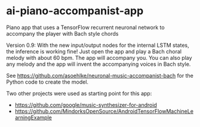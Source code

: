 # ai-piano-accompanist-app
Piano app that uses a TensorFlow recurrent neuronal network to accompany the player with Bach style chords

Version 0.9: With the new input/output nodes for the internal LSTM states, the inference is working fine!
Just open the app and play a Bach choral melody with about 60 bpm. The app will accompany you.
You can also play any melody and the app will invent the accompanying voices in Bach style.

See https://github.com/asoehlke/neuronal-music-accompanist-bach for the Python code to create the model.

Two other projects were used as starting point for this app:
- https://github.com/google/music-synthesizer-for-android
- https://github.com/MindorksOpenSource/AndroidTensorFlowMachineLearningExample
